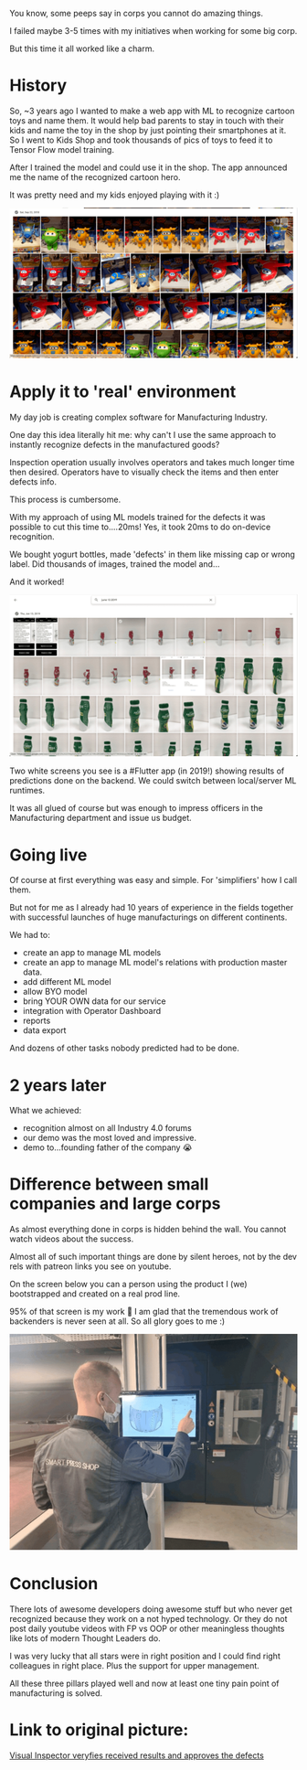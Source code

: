 You know, some peeps say in corps you cannot do amazing things.

I failed maybe 3-5 times with my initiatives when working for some big corp.

But this time it all worked like a charm.

# History

So, ~3 years ago I wanted to make a web app with ML to recognize cartoon toys and name them.
It would help bad parents to stay in touch with their kids and name the toy in the shop by just pointing their smartphones at it.
So I went to Kids Shop and took thousands of pics of toys to feed it to Tensor Flow model training.

After I trained the model and could use it in the shop. The app announced me the name of the recognized cartoon hero.

It was pretty need and my kids enjoyed playing with it :)

![screen1.png](screen1.png)

# Apply it to 'real' environment
 
My day job is creating complex software for Manufacturing Industry.

One day this idea literally hit me: why can't I use the same approach to instantly recognize defects in the manufactured goods?

Inspection operation usually involves operators and takes much longer time then desired. Operators have to visually check the items and then enter defects info.

This process is cumbersome.

With my approach of using ML models trained for the defects it was possible to cut this time to....20ms! Yes, it took 20ms to do on-device recognition.

We bought yogurt bottles, made 'defects' in them like missing cap or wrong label. Did thousands of images, trained the model and...

And it worked!

![screen2.png](screen2.png)

Two white screens you see is a #Flutter app (in 2019!) showing results of predictions done on the backend. We could switch between local/server ML runtimes.

It was all glued of course but was enough to impress officers in the Manufacturing department and issue us budget.

# Going live

Of course at first everything was easy and simple. For 'simplifiers' how I call them. 

But not for me as I already had 10 years of experience in the fields together with successful launches of huge manufacturings on different continents.

We had to:
- create an app to manage ML models
- create an app to manage ML model's relations with production master data.
- add different ML model
- allow BYO model
- bring YOUR OWN data for our service
- integration with Operator Dashboard
- reports
- data export

And dozens of other tasks nobody predicted had to be done.

# 2 years later

What we achieved:
- recognition almost on all Industry 4.0 forums
- our demo was the most loved and impressive.
- demo to...founding father of the company 😭

# Difference between small companies and large corps

As almost everything done in corps is hidden behind the wall. You cannot watch videos about the success.

Almost all of such important things are done by silent heroes, not by the dev rels with patreon links you see on youtube.

On the screen below you can a person using the product I (we) bootstrapped and created on a real prod line.

95% of that screen is my work 💪 I am glad that the tremendous work of backenders is never seen at all. So all glory goes to me :)

![screen3.png](screen3.png)

# Conclusion

There lots of awesome developers doing awesome stuff but who never get recognized because they work on a not hyped technology.
Or they do not post daily youtube videos with FP vs OOP or other meaningless thoughts like lots of modern Thought Leaders do.

I was very lucky that all stars were in right position and I could find right colleagues in right place. Plus the support for upper management.

All these three pillars played well and now at least one tiny pain point of manufacturing is solved.

# Link to original picture:

[Visual Inspector veryfies received results and approves the defects](https://www.linkedin.com/feed/update/urn:li:activity:6870287996323696640/)
